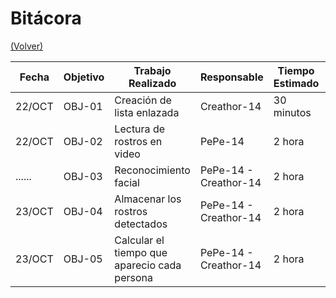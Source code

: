 # Bitácora

[(Volver)](../README.md)

| Fecha  | Objetivo  | Trabajo Realizado | Responsable | Tiempo Estimado | Tiempo Real |
|--------|-----------|-------------------|-------------|-----------------|-------------|
| 22/OCT | OBJ-01    | Creación de lista enlazada | Creathor-14     | 30 minutos    | 1 hora |
| 22/OCT | OBJ-02    | Lectura de rostros en video  | PePe-14 |  2 hora | 2 hora  |
| ...... | OBJ-03 | Reconocimiento facial | PePe-14 - Creathor-14  | 2 hora | ........ |
| 23/OCT | OBJ-04 | Almacenar los rostros detectados | PePe-14 - Creathor-14  | 2 hora | 5+ horas |
| 23/OCT | OBJ-05 | Calcular el tiempo que aparecio cada persona | PePe-14 - Creathor-14  | 2 hora | ........ |

